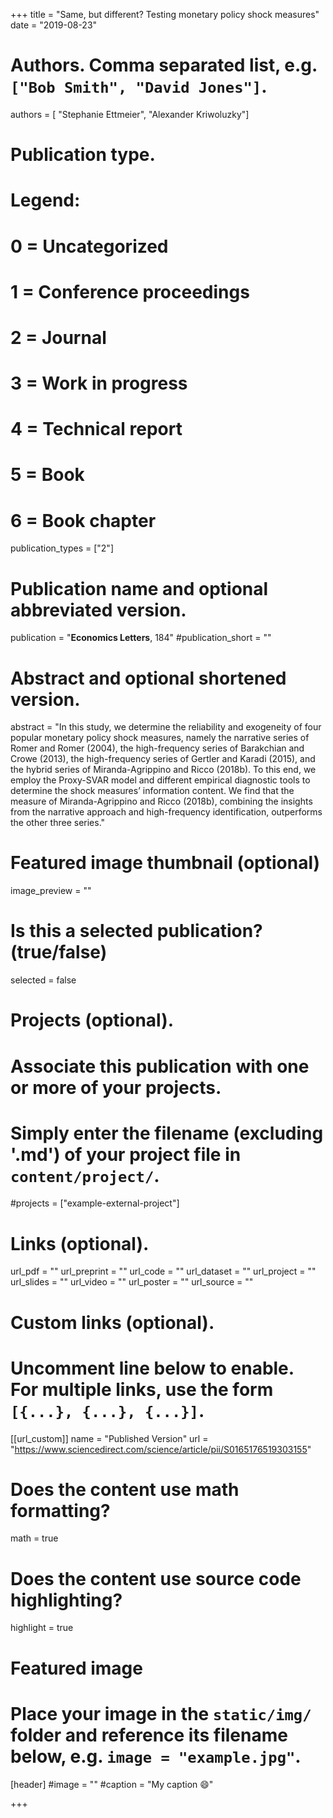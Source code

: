 +++
title = "Same, but different? Testing monetary policy shock measures"
date = "2019-08-23"

# Authors. Comma separated list, e.g. `["Bob Smith", "David Jones"]`.

authors = [ "Stephanie Ettmeier", "Alexander Kriwoluzky"]

# Publication type.
# Legend:
# 0 = Uncategorized
# 1 = Conference proceedings
# 2 = Journal
# 3 = Work in progress
# 4 = Technical report
# 5 = Book
# 6 = Book chapter
publication_types = ["2"]

# Publication name and optional abbreviated version.
publication = "**Economics Letters**, 184"
#publication_short = ""

# Abstract and optional shortened version.
abstract = "In this study, we determine the reliability and exogeneity of four popular monetary policy shock measures, namely the narrative series of Romer and Romer (2004), the high-frequency series of Barakchian and Crowe (2013), the high-frequency series of Gertler and Karadi (2015), and the hybrid series of Miranda-Agrippino and Ricco (2018b). To this end, we employ the Proxy-SVAR model and different empirical diagnostic tools to determine the shock measures’ information content. We find that the measure of Miranda-Agrippino and Ricco (2018b), combining the insights from the narrative approach and high-frequency identification, outperforms the other three series."

# Featured image thumbnail (optional)
image_preview = ""

# Is this a selected publication? (true/false)
selected = false

# Projects (optional).
#   Associate this publication with one or more of your projects.
#   Simply enter the filename (excluding '.md') of your project file in `content/project/`.
#projects = ["example-external-project"]

# Links (optional).
url_pdf = ""
url_preprint = ""
url_code = ""
url_dataset = ""
url_project = ""
url_slides = ""
url_video = ""
url_poster = ""
url_source = ""

# Custom links (optional).
#   Uncomment line below to enable. For multiple links, use the form `[{...}, {...}, {...}]`.
[[url_custom]]
    name = "Published Version"
    url = "https://www.sciencedirect.com/science/article/pii/S0165176519303155"

# Does the content use math formatting?
math = true

# Does the content use source code highlighting?
highlight = true
  
# Featured image
# Place your image in the `static/img/` folder and reference its filename below, e.g. `image = "example.jpg"`.
[header]
#image = ""
#caption = "My caption :smile:"

+++
